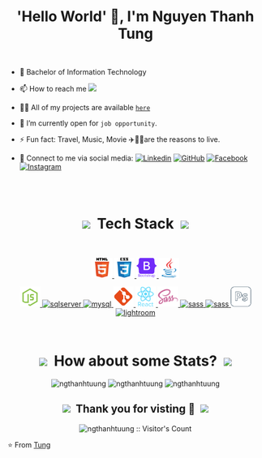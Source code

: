 <h1 align="center">'Hello World' 👋, I'm Nguyen Thanh Tung</h1>

<br>
<div>
<!-- <img align="center" src="https://c.tenor.com/GfSX-u7VGM4AAAAC/coding.gif" alt="adam-pw" width="452px" height="212px"/> -->

- 🌱 Bachelor of Information Technology

- 📫 How to reach me [![](https://img.shields.io/badge/Email-tungnt16092001@gmail.com-blue?style=flat-square&logo=gmail)](mailto:tungnt16092001@gmail.com)

- 👨‍💻 All of my projects are available [`here`](https://github.com/ngthanhtuung?tab=repositories)

- 💼 I’m currently open for `job opportunity`.

- ⚡ Fun fact: Travel, Music, Movie ✈️🎵🍿are the reasons to live.

- 🤳 Connect to me via social media: [![Linkedin](https://img.shields.io/twitter/url?label=Linkedin&logo=linkedin&url=https://www.linkedin.com/in/ngthanhtuung/)](https://www.linkedin.com/in/ngthanhtuung/) [![GitHub](https://img.shields.io/twitter/url?label=Repositories&logo=github&url=https://github.com/ngthanhtuung?tab=repositories)](https://github.com/ngthanhtuung?tab=repositories) [![Facebook](https://img.shields.io/twitter/url?label=Facebook&logo=Facebook&style=social&url=https://www.facebook.com/ngthanhtuung/)](https://www.facebook.com/ngthanhtuung/) [![Instagram](https://img.shields.io/twitter/url?label=Instagram&logo=instagram&style=social&url=https://www.instagram.com/ngthanhtuung/)](https://www.instagram.com/ngthanhtuung/)
</div>

<br>
<br>

<h1 align="center"><img src="https://media2.giphy.com/media/5Lmn42BCOy99RaGRP7/giphy.gif?cid=ecf05e47wt6bi616a0lzxozh5ucpals3ltyb9lx30c9vtp0l&rid=giphy.gif&ct=s" width="30">&nbsp;&nbsp;Tech Stack&nbsp;&nbsp;<img src="https://media2.giphy.com/media/5Lmn42BCOy99RaGRP7/giphy.gif?cid=ecf05e47wt6bi616a0lzxozh5ucpals3ltyb9lx30c9vtp0l&rid=giphy.gif&ct=s" width="30"></h1>
<br>
<div align="center">

<a href="https://www.w3.org/html/" target="_blank" rel="noreferrer"> <img
      src="https://raw.githubusercontent.com/devicons/devicon/master/icons/html5/html5-original-wordmark.svg"
      alt="html5" width="40" height="40" />
</a>
<a href="https://www.w3.org/html/" target="_blank" rel="noreferrer"> <img
      src="https://raw.githubusercontent.com/devicons/devicon/master/icons/css3/css3-original-wordmark.svg"
      alt="html5" width="40" height="40" />
</a>
<a href="https://getbootstrap.com" target="_blank" rel="noreferrer">
<img src="https://raw.githubusercontent.com/devicons/devicon/master/icons/bootstrap/bootstrap-plain-wordmark.svg"
      alt="bootstrap" width="40" height="40" />
</a>
<a href="https://www.java.com" target="_blank" rel="noreferrer"> <img
      src="https://raw.githubusercontent.com/devicons/devicon/master/icons/java/java-original.svg" alt="java" width="40"
      height="40" />
</a>
      
<a href="https://nodejs.org" target="_blank" rel="noreferrer"> <img
      src="https://raw.githubusercontent.com/PKief/vscode-material-icon-theme/5b101d9cfb7b73474403c651ad597ac7f4516b7b/icons/nodejs.svg"
      alt="nodejs" width="40" height="40" />
</a>
<a href="https://www.microsoft.com/en-us/sql-server/" target="_blank"       rel="noreferrer"> <img
      src="https://www.svgrepo.com/show/303229/microsoft-sql-server-logo.svg"
      alt="sqlserver" width="40" height="40" />
</a>
<a href="https://www.mysql.com/" target="_blank" rel="noreferrer"> <img
      src="https://www.svgrepo.com/show/354099/mysql.svg"
      alt="mysql" width="40" height="40" />
</a>
<a href="https://git-scm.com/" target="_blank" rel="noreferrer"> <img
      src="https://raw.githubusercontent.com/PKief/vscode-material-icon-theme/5b101d9cfb7b73474403c651ad597ac7f4516b7b/icons/git.svg"
      alt="git" width="40" height="40" />
</a>
<a href="https://reactjs.org/" target="_blank" rel="noreferrer"> <img
      src="https://raw.githubusercontent.com/devicons/devicon/master/icons/react/react-original-wordmark.svg"
      alt="react" width="40" height="40" />
</a>
<a href="https://sass-lang.com" target="_blank" rel="noreferrer"> <img
      src="https://raw.githubusercontent.com/devicons/devicon/master/icons/sass/sass-original.svg" alt="sass" width="40"
      height="40" />
</a>
<a href="https://code.visualstudio.com/" target="_blank" rel="noreferrer"> <img
      src="https://www.svgrepo.com/show/374171/vscode.svg" alt="sass" width="40"
      height="40" />
</a>
<a href="https://www.jetbrains.com/idea/" target="_blank" rel="noreferrer"> <img
      src="https://www.svgrepo.com/show/353906/intellij-idea.svg" alt="sass" width="40"
      height="40" />
</a>
<a href="https://www.photoshop.com/en" target="_blank"
    rel="noreferrer"> <img
      src="https://raw.githubusercontent.com/devicons/devicon/master/icons/photoshop/photoshop-line.svg" alt="photoshop"
      width="40" height="40" />
</a>
<a href="https://lightroom.adobe.com/" target="_blank"
    rel="noreferrer"> <img
      src="https://www.svgrepo.com/show/303199/lightroom-cc-logo.svg" alt="lightroom"
      width="40" height="40" />
</a>

</div>

<br>

<h1 align="center"><img src="https://media4.giphy.com/media/RMqPLFjn2BUH7drUt4/giphy.gif?cid=ecf05e47b545meov48ukxejkh97q1ax08mtmdq3mzs8blj0g&rid=giphy.gif&ct=s" width="30">&nbsp;&nbsp;How about some Stats?&nbsp;&nbsp;<img src="https://media4.giphy.com/media/RMqPLFjn2BUH7drUt4/giphy.gif?cid=ecf05e47b545meov48ukxejkh97q1ax08mtmdq3mzs8blj0g&rid=giphy.gif&ct=s" width="30"></h1>

<div align="center">
<img height="150em" src="https://github-readme-stats.vercel.app/api/top-langs/?username=ngthanhtuung&layout=compact&bg_color=0d1117&text_color=ffffff&show_icons=true&locale=en" alt="ngthanhtuung" />
<img height="150em" src="https://github-readme-stats.vercel.app/api?username=ngthanhtuung&show_icons=true&theme=tokyonight" alt="ngthanhtuung" />
<img height="150em" src="https://github-readme-streak-stats.herokuapp.com/?user=ngthanhtuung&theme=dark&background=0d1117&date_format=M%20j%5B%2C%20Y%5D" alt="ngthanhtuung" />
</div>

<div class="visitors-count">
<h2 align="center"><img src="https://media4.giphy.com/media/SWkbOKoDiD6kRL8xaQ/200w.webp?cid=ecf05e47ujmf2y76wtdicohojxgfgtwdl1a6nrh56h56oa39&rid=200w.webp&ct=s" width="50">&nbsp;&nbsp;Thank you for visting 💖&nbsp;&nbsp;<img src="https://media4.giphy.com/media/TK9l1VPX8290WPu5Dd/200.webp?cid=ecf05e472tb4eop6648q8onl7cp3moqtg8sinub2q7qz2hr5&rid=200.webp&ct=s" width="50"></h2>
<p align="center"><img src="https://profile-counter.glitch.me/{ngthanhtuung}/count.svg" alt="ngthanhtuung :: Visitor's Count" /></p>
</div>

⭐️ From [Tung](https://github.com/ngthanhtuung?tab=repositories)

